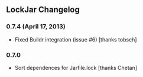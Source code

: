 ## LockJar Changelog

### 0.7.4 (April 17, 2013)

* Fixed Buildr integration (issue #6) [thanks tobsch]

### 0.7.0

* Sort dependences for Jarfile.lock [thanks Chetan]
